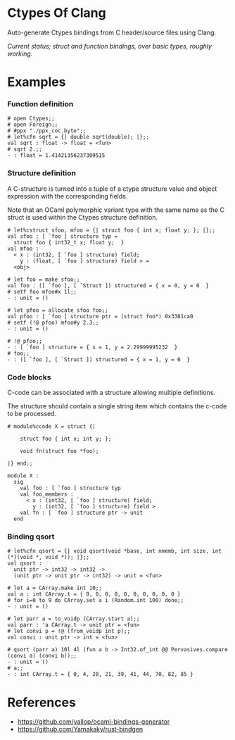 # Ctypes Of Clang

Auto-generate Ctypes bindings from C header/source files using
Clang.

_Current status; struct and function bindings, over basic 
types, roughly working._

# Examples

### Function definition

```
# open Ctypes;;
# open Foreign;;
# #ppx "./ppx_coc.byte";;
# let%cfn sqrt = {| double sqrt(double); |};;
val sqrt : float -> float = <fun>
# sqrt 2.;;
- : float = 1.41421356237309515
```

### Structure definition

A C-structure is turned into a tuple of a ctype structure value 
and object expression with the corresponding fields.

Note that an OCaml polymorphic variant type with the same name as
the C struct is used within the Ctypes structure definition.

```
# let%cstruct sfoo, mfoo = {| struct foo { int x; float y; }; |};;
val sfoo : [ `foo ] structure typ =
  struct foo { int32_t x; float y;  }
val mfoo :
  < x : (int32, [ `foo ] structure) field;
    y : (float, [ `foo ] structure) field > =
  <obj>

# let foo = make sfoo;;
val foo : ([ `foo ], [ `Struct ]) structured = { x = 0, y = 0  }
# setf foo mfoo#x 1l;;
- : unit = ()

# let pfoo = allocate sfoo foo;;
val pfoo : [ `foo ] structure ptr = (struct foo*) 0x3381ca0
# setf (!@ pfoo) mfoo#y 2.3;;
- : unit = ()

# !@ pfoo;;
- : [ `foo ] structure = { x = 1, y = 2.29999995232  }
# foo;;
- : ([ `foo ], [ `Struct ]) structured = { x = 1, y = 0  }
```

### Code blocks

C-code can be associated with a structure allowing multiple definitions.

The structure should contain a single string item which contains the c-code
to be processed.

```
# module%ccode X = struct {|
  
    struct foo { int x; int y; };
  
    void fn(struct foo *foo);
  
|} end;;

module X :
  sig
    val foo : [ `foo ] structure typ
    val foo_members :
      < x : (int32, [ `foo ] structure) field;
        y : (int32, [ `foo ] structure) field >
    val fn : [ `foo ] structure ptr -> unit
  end
```

### Binding qsort

```
# let%cfn qsort = {| void qsort(void *base, int nmemb, int size, int (*)(void *, void *)); |};;
val qsort :
  unit ptr -> int32 -> int32 ->
  (unit ptr -> unit ptr -> int32) -> unit = <fun>

# let a = CArray.make int 10;;
val a : int CArray.t = { 0, 0, 0, 0, 0, 0, 0, 0, 0, 0 }
# for i=0 to 9 do CArray.set a i (Random.int 100) done;;
- : unit = ()

# let parr a = to_voidp (CArray.start a);;
val parr : 'a CArray.t -> unit ptr = <fun>
# let convi p = !@ (from_voidp int p);; 
val convi : unit ptr -> int = <fun>

# qsort (parr a) 10l 4l (fun a b -> Int32.of_int @@ Pervasives.compare (convi a) (convi b));;
- : unit = ()
# a;;
- : int CArray.t = { 0, 4, 20, 21, 39, 41, 44, 70, 82, 85 }
```

# References

- https://github.com/yallop/ocaml-bindings-generator
- https://github.com/Yamakaky/rust-bindgen


